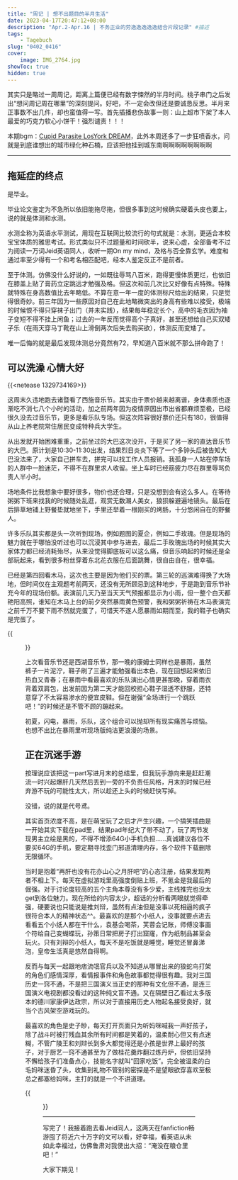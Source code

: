 ```yaml
---
title: "周记 | 想不出题目的半月生活"
date: 2023-04-17T20:47:12+08:00
description: "Apr.2-Apr.16 | 不务正业的劳逸逸逸逸逸结合片段记录" #描述
tags: 
    - Tagebuch
slug: "0402_0416"
cover:
    image: IMG_2764.jpg
showToc: true
hidden: true
---
```

其实只是略过一周周记，距离上篇便已经有数字悚然的半月时间。桃子串门之后发出“想问周记周在哪里”的深刻提问。好吧，不一定会改但还是要诚恳反思。半月来正事数不出几件，却也蛮值得一写。首先插播悲伤故事一则：山上超市下架了本人最爱的巧克力软心小饼干！强烈谴责！！！

本期bgm：[Cupid Parasite LosYork DREAM](https://open.spotify.com/album/6ItKRqFl2OJ7zu7MZ3wQFT?si=WdXRGB8jQS-VgLgqbcYczA)，此外本周还多了一步狂喷香水，问就是到底谁想出的城市绿化种石楠，应该把他挂到城东南啊啊啊啊啊啊啊啊

---

## 拖延症的终点

是毕业。

毕业论文鉴定为不急所以依旧能拖尽拖，但很多事到这时候确实硬着头皮也要上，说的就是体测和水测。

水测全称为英语水平测试，用现在互联网比较流行的句式就是：水测，更适合本校宝宝体质的雅思考试。形式类似只不过题量和时间砍半，说来心虚，全部备考不过为阅读一万词Jeid英语同人，收听一期On my mind，及格与否全靠玄学。难度和通过率至少得有一个和考名相匹配吧，经本人鉴定反正不是前者。

至于体测。仿佛没什么好说的，一如既往辱骂八百米，跑得更慢体质更烂，也依旧在膝盖上贴了膏药立定跳远才勉强及格。但这次和前几次比又好像有点特殊。特殊就特殊在身高数值比去年略低。不算在意一年一度的体测标尺给出的结果，只是觉得很奇妙。前三年因为一些原因对自己在此地略微突出的身高有些难以接受，极端的时候恨不得只穿袜子出门（并未实践），结果每年稳定长个，高中的毛衣因为袖子变短不得不挂上闲鱼；过去的一年反而觉得高个子真好，甚至还想给自己买双矮子乐（在雨天穿马丁靴在山上滑倒两次后失去购买欲），体测反而变矮了。

唯一后悔的就是最后发现体测总分竟然有72，早知道八百米就不那么拼命跑了！

## 可以洗澡 心情大好

{{<netease 1329734169>}}

这周末久违地跑去诸暨看了西施音乐节。其实由于票价越来越离谱，身体素质也逐渐吃不消七八个小时的活动，加之前两年因为疫情原因出市出省都麻烦至极，已经很久没去过音乐节，更多是看乐队专场。但这次阵容很好票价还只有180，很值得从山上养老院常住居民变成特种兵大学生。

从出发就开始困难重重，之前坐过的大巴这次没开，于是买了另一家的直达音乐节的大巴。原计划是10:30-11:30出发，结果烈日炎炎下等了一个多钟头后被告知大巴没法来了，大家自己拼车去，拼完可以找工作人员报销。我孤身一人站在停车场的人群中一脸迷茫，不得不在群里求人收留。坐上车时已经筋疲力尽在群里辱骂负责人半小时。

场地条件比我想象中要好很多，物价也还合理，只是没想到会有这么多人。在等待粥粥下班来找我的时候随处乱逛，观赏无数潮人美女，狼狈躲避遍地镜头。最后在后排草地铺上野餐垫就地坐下，手里还举着一根刚买的烤肠，十分悠闲自在的野餐人。

许多乐队其实都是头一次听到现场，例如题图的夏企，例如二手玫瑰。但是现场的魅力就在于哪怕没听过也可以沉浸其中参与进去，最后二手玫瑰出场的时候其实大家体力都已经消耗殆尽，从来没觉得脚底板可以这么痛，但音乐响起的时候还是全部玩起来，看到很多粉丝穿着东北花衣服在后面跳舞，很自由自在，很幸福。

已经是第四回看木马，这次也主要是因为他们买的票。第三轮的巡演难得换了大场地，但时间仅在主观题考前两天，还没有无所顾忌到这种地步，于是跑到音乐节补充今年的现场份额。表演前几天乃至当天天气预报都显示为小雨，但一整个白天都艳阳高照，谁知在木马上台的前夕突然暴雨黄色预警，我和粥粥祈祷在木马表演完之前千万不要下雨不然就完蛋了，可惜天不遂人愿暴雨如期而至，我的鞋子也确实是完蛋了。

{{<figure src="IMG_3857.jpg#center" caption="雨真的很大（图来自谢强微博" width="600px">}}

上次看音乐节还是西湖音乐节，那一晚的康姆士同样也是暴雨，虽然裤子一片泥泞，鞋子刷了三遍才能勉强看出本色，现在回想起来依旧热血又青春；在暴雨中看最喜欢的乐队演出心情更甚那晚，穿着雨衣背着双肩包，出发前因为第二天才能回校担心鞋子湿透不舒服，还特意穿了不太容易渗水的便宜皮鞋。但在谢强“全场进行一个跳跃吧！”的时候还是不管不顾的蹦起来。

初夏，闪电，暴雨，乐队，这个组合可以抛却所有现实痛苦与烦恼。也想不出比在暴雨里听现场版纯洁更浪漫的场景。

## 正在沉迷手游

按理说应该把这一part写进月末的总结里，但我玩手游向来是赶赶潮流一时兴起爆肝几天然后丢到一旁的不负责任风格，月末的时候已经弃游不玩的可能性太大，所以趁还上头的时候赶快写掉。

没错，说的就是代号鸢。

其实首页浓度不高，是在萌宝玩了之后才产生兴趣，一个搞笑插曲是一开始其实下载在pad里，结果pad年纪大了带不动了，玩了两节发现男主立绘是黑的，不得不增添64G小手机负担……真诚建议各位不要买64G的手机，要定期寻找歪门邪道清理内存，各个软件下载删除无限循环。

当时是抱着“再肝也没有花亦山心之月肝吧”的心态注册，结果发现两者不相上下。每天在虚拟游戏里高强度倒贴上班，不氪金是我最后的倔强。对于讨论度较高的五个主角本尊没有多少爱，主线推完也没太get到各位魅力。现在所给的内容太少，超话的分析看两眼就觉得牵强，硬要说也只能说是推刘辩，虽然有点油但是没事以死相逼的疯子很符合本人的精神状态^^。最喜欢的是那个小纸人，没事就要点进去看看五个小纸人都在干什么，袁基会喝茶，芙蓉会记账，师傅没事画个符给自己变蝴蝶玩，孙策日常把房子打出窟窿，作为纸制品甚至会玩火。只有刘辩的小纸人，每天不是吃饭就是睡觉，睡觉还冒鼻涕泡，皇帝生活真是悠然自得啊。

反而与每天一起跟地痞流氓官兵以及不知道从哪冒出来的狼蛇鸟打架的角色们感情深厚，看情报事件和角色故事都觉得很有趣。我对三国历史一窍不通，不是把三国演义当正史的那种有文化但不通，是连三国演义电视剧都没看过的这种纯文盲不通。又在隔壁日乙看过太多版本的德川家康伊达政宗，所以对于直接用历史人物起名接受良好，就当个古风架空游戏玩的。

最喜欢的角色是史子眇，每天打开页面只为听妈咪喊我一声好孩子，除了战斗时被打残血其余所有时间都是笑着的，温柔耐心但又有点迷糊，不管广陵王和刘辩长到多大都觉得还是小孩是世界上最好的孩子，对于厨艺一窍不通甚至为了做桂花羹炸翻过炼丹炉，但依旧坚持不懈给孩子们准备点心，技能名字就叫“回家吃饭”。完全被温柔的白毛妈咪迷昏了头，收集到礼物不管别的密探是不是望眼欲穿喜欢至极总之都塞给妈咪，主打的就是一个不讲道理。

{{<figure src="IMG_3860.jpg#center" caption="我的温柔妈咪🥹" width="400px">}}

---

写完了！我接着跑去看Jeid同人，这两天在fanfiction畅游囤了将近六十万字的文可以看，好幸福，看英语从未如此幸福过，仿佛鲁肃对我使出大招：“淹没在粮仓里吧！”

大家下期见！